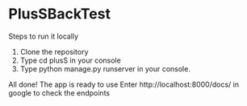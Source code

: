 # PlusSBackTest

Steps to run it locally

1. Clone the repository
2. Type
    cd plusS in your console 
3. Type
    python manage.py runserver in your console.
    
    
All done! The app is ready to use
Enter http://localhost:8000/docs/ in google to check the endpoints
    
